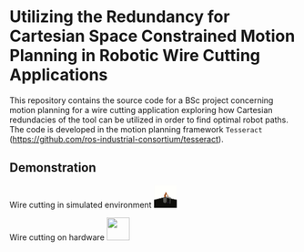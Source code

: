 # Utilizing the Redundancy for Cartesian Space Constrained Motion Planning in Robotic Wire Cutting Applications 
This repository contains the source code for a BSc project concerning motion planning for a wire cutting application exploring how Cartesian redundacies of the tool can be utilized in order to find optimal robot paths.
The code is developed in the motion planning framework `Tesseract` (https://github.com/ros-industrial-consortium/tesseract).

## Demonstration
Wire cutting in simulated environment
<img src="https://raw.githubusercontent.com/FrederikVinter/wire_cutting_mp/master/demos/wc_simulation.gif" width="40" height="40" />

Wire cutting on hardware
<img src="https://raw.githubusercontent.com/FrederikVinter/wire_cutting_mp/master/demos/wire_cutting_100x.gif" width="40" height="40" />

